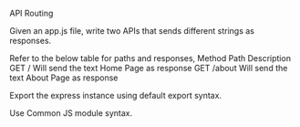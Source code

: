 API Routing

Given an app.js file, write two APIs that sends different strings as responses.

Refer to the below table for paths and responses,
Method 	Path 	Description
GET 	/ 	Will send the text Home Page as response
GET 	/about 	Will send the text About Page as response

Export the express instance using default export syntax.

  Use Common JS module syntax.

